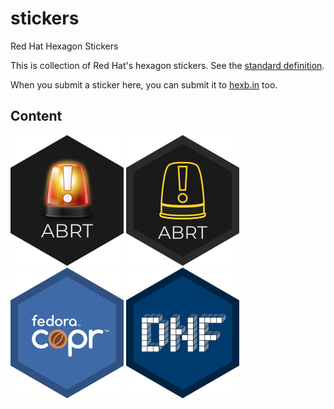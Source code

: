 # stickers
Red Hat Hexagon Stickers

This is collection of Red Hat's hexagon stickers. See the [standard definition](https://github.com/terinjokes/StickersStandard).

When you submit a sticker here, you can submit it to [hexb.in](http://hexb.in/) too.

## Content

![ABRT](hexagons/abrt.png)
![ABRT](hexagons/abrt-simple.png)
![Copr](hexagons/copr.png)
![DNF](hexagons/dnf.png)
